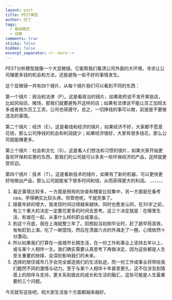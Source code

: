 ```yaml
---
layout: post
title: PEST模型
author: 但丁
tags:
  - 基础概念
  - 战略
comments: true
sticky: false
hidden: false
excerpt_separator: <!--more-->
---
```

PEST分析模型就像一个大显微镜，它能帮我们看清公司外面的大环境，寻求让公司赚更多钱的机会和方法，还能避免一些不好的事情发生。

这个显微镜一共有四个镜片，从每个镜片我们可以看到不同的东西：

第一个镜片：政治和法律（P）。这是看政治的镜片，如果政府说不准开某些店，比如风俗店、赌场，那我们就要避免开这样的店；如果有法律说不能让员工加班太多或者拖欠员工工资，公司也得遵守。总之，一切挣钱的事可以做，前提是不要做违法的事情。

第二个镜片：经济（E）。这是看钱和经济的镜片，如果经济不好，大家都不愿意花钱，那么公司挣钱的机会和利润就少；如果经济很好，大家有很多钱花，那么公司就能赚更多。

第三个镜片：社会和文化（S）。这是看人们想法和习惯的镜片，如果大家开始更喜欢环保和实惠的东西，那我们的公司就可以多卖一些环保经济的产品，这样就更受欢迎。

第四个镜片：技术（T）。这是看新技术的镜片，如果有了新的机器，可以更快更好地做出产品，那么公司就能省下很多时间和钱，从而获得更大的利润。
、、、、、、

1. 最近事情比较多，一方面是税局的协查和稽查比较集中，另一方面是在备考cpa，学得确实比较头疼。但管他呢，干就完事了。
2. 随着年龄的增大，我发现时间过得越来越快，同时也愈发认同，在30岁之前，有三个重大的决定一定要花更多的时间去思考。这三个决定就是：在哪里生活，和谁在一起，从事什么样的职业或事业。
3. 到这个月底，我在上海就整三年了。回想起当初刚毕业时，赶了趟早班高铁，匆匆赶到上海，吃了一碗馄饨，然后在清晨六点的外滩走了一圈，心情依然十分激动。
4. 所以如果我们打算在一座城市长期生活，在一份工作和事业上坚持五年以上，或与某个人相伴一生。我们确实需要认真思考下再做决定，因为这些都是人生至关重要的抉择，会深刻影响我们的未来。
5. 选择的居住城市几乎会完全塑造我们的生活轨迹，而一份工作或事业将带给我们截然不同的激情与动力。至于与某个人相伴十年甚至更久，这不仅涉及到情感上的陪伴与支持，更关系到彼此的成长和生活的融汇。这些可能是人生最重要的三个问题。


今天就写这些吧，祝大家生活各个方面都越来越好。